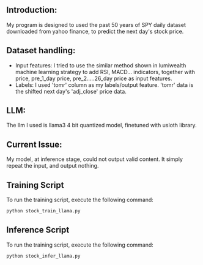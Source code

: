 ## Introduction:
My program is designed to used the past 50 years of SPY daily dataset downloaded from yahoo finance, to predict the next day's stock price. 

## Dataset handling: 
- Input features: 
I tried to use the similar method shown in lumiwealth machine learning strategy to add RSI, MACD... indicators, together with price, pre_1_day price, pre_2.....26_day price as input features.   
- Labels:
I used 'tomr' column as my labels/output feature. 'tomr' data is the shifted next day's 'adj_close' price data. 


## LLM: 
The llm I used is llama3 4 bit quantized model, finetuned with usloth library. 

## Current Issue:
My model, at inference stage, could not output valid content. It simply repeat the input, and output nothing. 

## Training Script
To run the training script, execute the following command:
```bash
python stock_train_llama.py
```

## Inference Script
To run the training script, execute the following command:
```bash
python stock_infer_llama.py
```

